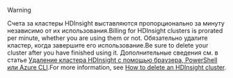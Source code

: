 

> [!WARNING]
> <span data-ttu-id="e9e52-101">Счета за кластеры HDInsight выставляются пропорционально за минуту независимо от их использования.</span><span class="sxs-lookup"><span data-stu-id="e9e52-101">Billing for HDInsight clusters is prorated per minute, whether you are using them or not.</span></span> <span data-ttu-id="e9e52-102">Обязательно удалите кластер, когда завершите его использование.</span><span class="sxs-lookup"><span data-stu-id="e9e52-102">Be sure to delete your cluster after you have finished using it.</span></span> <span data-ttu-id="e9e52-103">Дополнительные сведения см. в статье [Удаление кластера HDInsight с помощью браузера, PowerShell или Azure CLI](../articles/hdinsight/hdinsight-delete-cluster.md).</span><span class="sxs-lookup"><span data-stu-id="e9e52-103">For more information, see [How to delete an HDInsight cluster](../articles/hdinsight/hdinsight-delete-cluster.md).</span></span>
> 
> 

